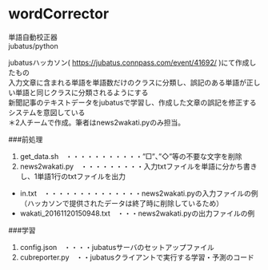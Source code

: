 # wordCorrector  
単語自動校正器  
jubatus/python  

jubatusハッカソン( <https://jubatus.connpass.com/event/41692/> )にて作成したもの  
入力文章に含まれる単語を単語数だけのクラスに分類し、誤記のある単語が正しい単語と同じクラスに分類されるようにする  
新聞記事のテキストデータをjubatusで学習し、作成した文章の誤記を修正するシステムを意図している  
＊2人チームで作成。筆者はnews2wakati.pyのみ担当。

###前処理  
1. get_data.sh　・・・・・・・・・・・”□”、”◇”等の不要な文字を削除  
2. news2wakati.py　・・・・・・・・・入力txtファイルを単語に分かち書きし、1単語1行のtxtファイルを出力  
* in.txt　・・・・・・・・・・・・・・news2wakati.pyの入力ファイルの例（ハッカソンで提供されたデータは終了時に削除しているため）  
* wakati_20161120150948.txt　・・・news2wakati.pyの出力ファイルの例  

###学習  
1. config.json　・・・・jubatusサーバのセットアップファイル  
2. cubreporter.py　・・jubatusクライアントで実行する学習・予測のコード  


